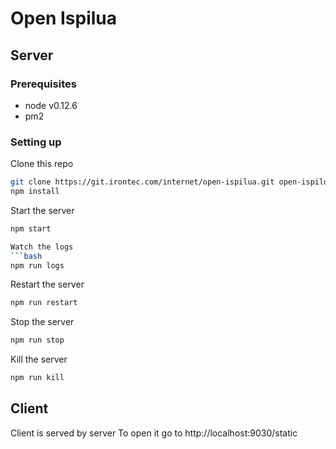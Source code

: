 # Open Ispilua

## Server

### Prerequisites
* node v0.12.6
* pm2

### Setting up
Clone this repo
```bash
git clone https://git.irontec.com/internet/open-ispilua.git open-ispilua && cd open-ispilua/server
npm install
```

Start the server
```bash
npm start

Watch the logs
```bash
npm run logs
```

Restart the server
```bash
npm run restart
```

Stop the server
```bash
npm run stop
```

Kill the server
```bash
npm run kill
```

## Client
Client is served by server
To open it go to http://localhost:9030/static
